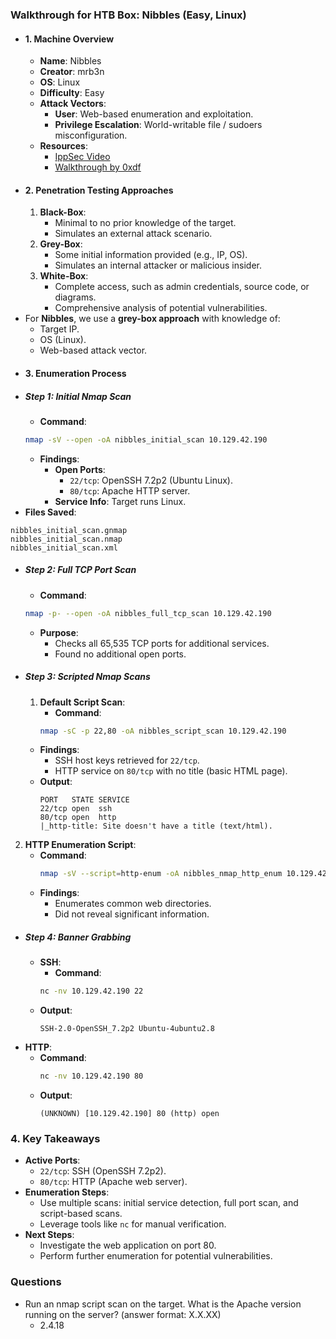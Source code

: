 ### Walkthrough for HTB Box: Nibbles (Easy, Linux)
- #### **1. Machine Overview**
	- **Name**: Nibbles
	- **Creator**: mrb3n
	- **OS**: Linux
	- **Difficulty**: Easy
	- **Attack Vectors**:
	    - **User**: Web-based enumeration and exploitation.
	    - **Privilege Escalation**: World-writable file / sudoers misconfiguration.
	- **Resources**:
	    - [IppSec Video](https://www.youtube.com/watch?v=s_0GcRGv6Ds)
	    - [Walkthrough by 0xdf](https://0xdf.gitlab.io/2018/06/30/htb-nibbles.html)
- #### **2. Penetration Testing Approaches**
	1. **Black-Box**:
	    - Minimal to no prior knowledge of the target.
	    - Simulates an external attack scenario.
	2. **Grey-Box**:
	    - Some initial information provided (e.g., IP, OS).
	    - Simulates an internal attacker or malicious insider.
	3. **White-Box**:
	    - Complete access, such as admin credentials, source code, or diagrams.
	    - Comprehensive analysis of potential vulnerabilities.
- For **Nibbles**, we use a **grey-box approach** with knowledge of:
	- Target IP.
	- OS (Linux).
	- Web-based attack vector.
- #### **3. Enumeration Process**
- ##### **Step 1: Initial Nmap Scan**
	- **Command**:
    ```bash
    nmap -sV --open -oA nibbles_initial_scan 10.129.42.190
    ```
	- **Findings**:
	    - **Open Ports**:
	        - `22/tcp`: OpenSSH 7.2p2 (Ubuntu Linux).
	        - `80/tcp`: Apache HTTP server.
	    - **Service Info**: Target runs Linux.
- **Files Saved**:
```plaintext
nibbles_initial_scan.gnmap
nibbles_initial_scan.nmap
nibbles_initial_scan.xml
```
- ##### **Step 2: Full TCP Port Scan**
	- **Command**:
    ```bash
    nmap -p- --open -oA nibbles_full_tcp_scan 10.129.42.190
    ```
	- **Purpose**:
	    - Checks all 65,535 TCP ports for additional services.
	    - Found no additional open ports.
- ##### **Step 3: Scripted Nmap Scans**
	1. **Default Script Scan**:
	    - **Command**:
        ```bash
        nmap -sC -p 22,80 -oA nibbles_script_scan 10.129.42.190
        ```
    - **Findings**:
        - SSH host keys retrieved for `22/tcp`.
        - HTTP service on `80/tcp` with no title (basic HTML page).
    - **Output**:
        ```plaintext
        PORT   STATE SERVICE
        22/tcp open  ssh
        80/tcp open  http
        |_http-title: Site doesn't have a title (text/html).
        ```    
2. **HTTP Enumeration Script**:
    - **Command**:
        ```bash
        nmap -sV --script=http-enum -oA nibbles_nmap_http_enum 10.129.42.190
        ```
    - **Findings**:
        - Enumerates common web directories.
        - Did not reveal significant information.
- ##### **Step 4: Banner Grabbing**
	- **SSH**:
	    - **Command**:
        ```bash
        nc -nv 10.129.42.190 22
        ```
    - **Output**:
        ```plaintext
        SSH-2.0-OpenSSH_7.2p2 Ubuntu-4ubuntu2.8
        ```
- **HTTP**:
    - **Command**:
        ```bash
        nc -nv 10.129.42.190 80
        ```
    - **Output**:
        ```plaintext
        (UNKNOWN) [10.129.42.190] 80 (http) open
        ```
        


### **4. Key Takeaways**
- **Active Ports**:
    - `22/tcp`: SSH (OpenSSH 7.2p2).
    - `80/tcp`: HTTP (Apache web server).
- **Enumeration Steps**:
    - Use multiple scans: initial service detection, full port scan, and script-based scans.
    - Leverage tools like `nc` for manual verification.
- **Next Steps**:
    - Investigate the web application on port 80.
    - Perform further enumeration for potential vulnerabilities.



### Questions
- Run an nmap script scan on the target. What is the Apache version running on the server? (answer format: X.X.XX)
	- 2.4.18